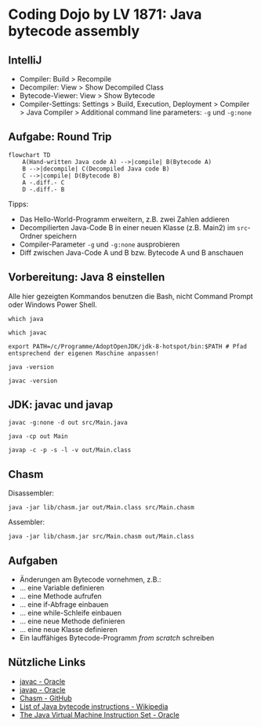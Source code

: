 # Coding Dojo by LV 1871: Java bytecode assembly

## IntelliJ

* Compiler: Build > Recompile
* Decompiler: View > Show Decompiled Class
* Bytecode-Viewer: View > Show Bytecode
* Compiler-Settings: Settings > Build, Execution, Deployment > Compiler > Java Compiler > Additional command line parameters: ```-g``` und ```-g:none```

## Aufgabe: Round Trip

```mermaid
flowchart TD
    A(Hand-written Java code A) -->|compile| B(Bytecode A)
    B -->|decompile| C(Decompiled Java code B)
    C -->|compile| D(Bytecode B)
    A -.diff.- C
    D -.diff.- B
```

Tipps:
* Das Hello-World-Programm erweitern, z.B. zwei Zahlen addieren
* Decompilierten Java-Code B in einer neuen Klasse (z.B. Main2) im `src`-Ordner speichern
* Compiler-Parameter ```-g``` und ```-g:none``` ausprobieren
* Diff zwischen Java-Code A und B bzw. Bytecode A und B anschauen

## Vorbereitung: Java 8 einstellen

Alle hier gezeigten Kommandos benutzen die Bash, nicht Command Prompt oder Windows Power Shell.

```shell
which java
```
```shell
which javac
```
```shell
export PATH=/c/Programme/AdoptOpenJDK/jdk-8-hotspot/bin:$PATH # Pfad entsprechend der eigenen Maschine anpassen!
```
```shell
java -version
```
```shell
javac -version
```

## JDK: javac und javap

```shell
javac -g:none -d out src/Main.java
```
```shell
java -cp out Main
```
```shell
javap -c -p -s -l -v out/Main.class
```

## Chasm

Disassembler:
```shell
java -jar lib/chasm.jar out/Main.class src/Main.chasm
```

Assembler:
```shell
java -jar lib/chasm.jar src/Main.chasm out/Main.class 
```

## Aufgaben

* Änderungen am Bytecode vornehmen, z.B.:
* ... eine Variable definieren
* ... eine Methode aufrufen
* ... eine if-Abfrage einbauen
* ... eine while-Schleife einbauen
* ... eine neue Methode definieren
* ... eine neue Klasse definieren
* Ein lauffähiges Bytecode-Programm _from scratch_ schreiben

## Nützliche Links
* [javac - Oracle](https://docs.oracle.com/javase/8/docs/technotes/tools/windows/javac.html)
* [javap - Oracle](https://docs.oracle.com/javase/8/docs/technotes/tools/windows/javap.html)
* [Chasm - GitHub](https://github.com/minad/chasm)
* [List of Java bytecode instructions - Wikipedia](https://en.wikipedia.org/wiki/List_of_Java_bytecode_instructions)
* [The Java Virtual Machine Instruction Set - Oracle](https://docs.oracle.com/javase/specs/jvms/se8/html/jvms-6.html)
